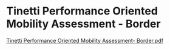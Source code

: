 # Tinetti Performance Oriented Mobility Assessment - Border

[Tinetti Performance Oriented Mobility Assessment- Border.pdf](Tinetti%20Performance%20Oriented%20Mobility%20Assessment%20-%208b6830a855ef40e0bae6c3671be28b24/Tinetti_Performance_Oriented_Mobility_Assessment-_Border.pdf)